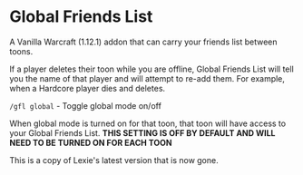 # Global Friends List
A Vanilla Warcraft (1.12.1) addon that can carry your friends list between toons.

If a player deletes their toon while you are offline, Global Friends List will tell you the name of that player and will attempt to re-add them. For example, when a Hardcore player dies and deletes.

`/gfl global` - Toggle global mode on/off

When global mode is turned on for that toon, that toon will have access to your Global Friends List.
**THIS SETTING IS OFF BY DEFAULT AND WILL NEED TO BE TURNED ON FOR EACH TOON**

This is a copy of Lexie's latest version that is now gone.
